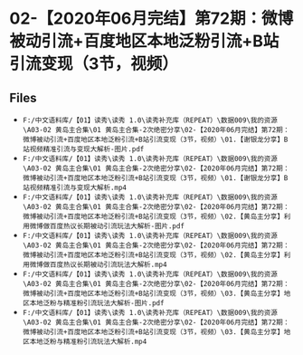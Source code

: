 # 02-【2020年06月完结】第72期：微博被动引流+百度地区本地泛粉引流+B站引流变现（3节，视频）

## Files

- `F:/中文语料库/【01】读秀\读秀 1.0\读秀补充库（REPEAT）\数据009\我的资源\A03-02 黄岛主合集\01 黄岛主合集-2次绝密分享\02-【2020年06月完结】第72期：微博被动引流+百度地区本地泛粉引流+B站引流变现（3节，视频）\01.【谢银龙分享】B站视频精准引流与变现大解析-图片.pdf`
- `F:/中文语料库/【01】读秀\读秀 1.0\读秀补充库（REPEAT）\数据009\我的资源\A03-02 黄岛主合集\01 黄岛主合集-2次绝密分享\02-【2020年06月完结】第72期：微博被动引流+百度地区本地泛粉引流+B站引流变现（3节，视频）\01.【谢银龙分享】B站视频精准引流与变现大解析.mp4`
- `F:/中文语料库/【01】读秀\读秀 1.0\读秀补充库（REPEAT）\数据009\我的资源\A03-02 黄岛主合集\01 黄岛主合集-2次绝密分享\02-【2020年06月完结】第72期：微博被动引流+百度地区本地泛粉引流+B站引流变现（3节，视频）\02.【黄岛主分享】利用微博做百度热议长期被动引流玩法大解析-图片.pdf`
- `F:/中文语料库/【01】读秀\读秀 1.0\读秀补充库（REPEAT）\数据009\我的资源\A03-02 黄岛主合集\01 黄岛主合集-2次绝密分享\02-【2020年06月完结】第72期：微博被动引流+百度地区本地泛粉引流+B站引流变现（3节，视频）\02.【黄岛主分享】利用微博做百度热议长期被动引流玩法大解析.mp4`
- `F:/中文语料库/【01】读秀\读秀 1.0\读秀补充库（REPEAT）\数据009\我的资源\A03-02 黄岛主合集\01 黄岛主合集-2次绝密分享\02-【2020年06月完结】第72期：微博被动引流+百度地区本地泛粉引流+B站引流变现（3节，视频）\03.【黄岛主分享】地区本地泛粉与精准粉引流玩法大解析-图片.pdf`
- `F:/中文语料库/【01】读秀\读秀 1.0\读秀补充库（REPEAT）\数据009\我的资源\A03-02 黄岛主合集\01 黄岛主合集-2次绝密分享\02-【2020年06月完结】第72期：微博被动引流+百度地区本地泛粉引流+B站引流变现（3节，视频）\03.【黄岛主分享】地区本地泛粉与精准粉引流玩法大解析.mp4`
